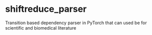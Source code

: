 # shiftreduce_parser
Transition based dependency parser in PyTorch that can used be for scientific and biomedical literature
